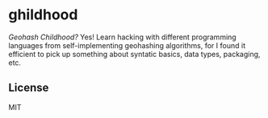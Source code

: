 ghildhood
=========

*Geohash Childhood?* Yes! Learn hacking with different programming languages
from self-implementing geohashing algorithms, for I found it efficient to pick
up something about syntatic basics, data types, packaging, etc. 

License
-------

MIT
